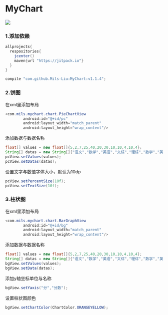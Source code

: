 # MyChart

![](https://upload-images.jianshu.io/upload_images/7019098-d79a4dc285b487ea.png?imageMogr2/auto-orient/strip%7CimageView2/2/w/270/format/webp)
### 1.添加依赖
````java
allprojects{
  respositories{
    jcenter()
    maven{url "https://jitpack.io"}
  }
}

compile "com.github.Mils-Liu:MyChart:v1.1.4";
````
### 2.饼图
在xml里添加布局
````java
<com.mils.mychart.chart.PieChartView
        android:id="@+id/pc"
        android:layout_width="match_parent"
        android:layout_height="wrap_content"/>
````
添加数据与数据名称
````java
float[] values = new float[]{5,2,7,25,40,20,30,10,10,4,10,4};
String[] datas = new String[]{"语文","数学","英语","文综","理综","数学","英语","文综","理综","理综","文综","理综"};
pcView.setValues(values);
pcView.setDatas(datas);
````
设置文字与数值字体大小，默认为10dp
````java
pcView.setPercentSize(10f);
pcView.setTextSize(10f);
````
### 3.柱状图
在xml里添加布局
````java
<com.mils.mychart.chart.BarGraphView
        android:id="@+id/bg"
        android:layout_width="match_parent"
        android:layout_height="wrap_content"/>
````
添加数据与数据名称
````java
float[] values = new float[]{5,2,7,25,40,20,30,10,10,4,10,4};
String[] datas = new String[]{"语文","数学","英语","文综","理综","数学","英语","文综","理综","理综","文综","理综"};
bgView.setValues(values);
bgView.setData(datas);
````
添加y轴坐标单位与名称
````java
bgView.setYaxis("分","分数");        
````
设置柱状图颜色
````java
bgView.setChartColor(ChartColor.ORANGEYELLOW);
````
